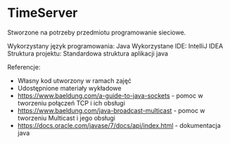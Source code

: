 # TimeServer
Stworzone na potrzeby przedmiotu programowanie sieciowe.

Wykorzystany język programowania: Java
Wykorzystane IDE: IntelliJ IDEA
Struktura projektu: Standardowa struktura aplikacji java



Referencje:
- Własny kod utworzony w ramach zajęć
- Udostępnione materiały wykładowe
- https://www.baeldung.com/a-guide-to-java-sockets - pomoc w tworzeniu połączeń TCP i ich obsługi
- https://www.baeldung.com/java-broadcast-multicast - pomoc w tworzeniu Multicast i jego obsługi
- https://docs.oracle.com/javase/7/docs/api/index.html - dokumentacja java

